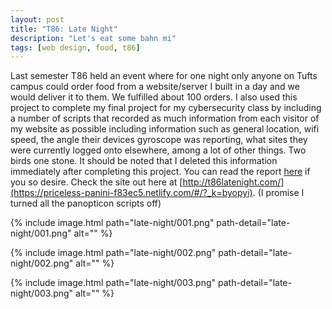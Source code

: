 ```yaml
---
layout: post
title: "T86: Late Night"
description: "Let's eat some bahn mi"
tags: [web design, food, t86]
---
```


Last semester T86 held an event where for one night only anyone on Tufts campus could order
food from a website/server I built in a day and we would deliver it to them.
We fulfilled about 100 orders. I also used this project to complete my final project for my cybersecurity class by including a number of scripts that recorded as much information from each visitor of my website as possible including information such as general location, wifi speed, the angle their devices gyroscope was reporting, what sites they were currently logged onto elsewhere, among a lot of other things. Two birds one stone. It should be noted that I deleted this information immediately after completing this project. You can read the report [here](http://ryanwsheehan.com/116_FINAL.pdf) if you so desire.
Check the site out here at [http://t86latenight.com/](https://priceless-panini-f83ec5.netlify.com/#/?_k=byopyi). (I promise I turned all the panopticon scripts off)


{% include image.html path="late-night/001.png" path-detail="late-night/001.png" alt="" %}

{% include image.html path="late-night/002.png" path-detail="late-night/002.png" alt="" %}

{% include image.html path="late-night/003.png" path-detail="late-night/003.png" alt="" %}
